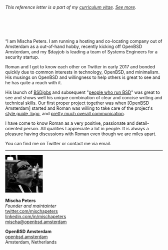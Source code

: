 _This reference letter is a part of my [curriculum vitae](/cv.html).
[See&nbsp;more](./)._

# &nbsp;

<p class="quote">&#8220;I am Mischa Peters. I am running a hosting
and co-locating company out of Amsterdam as a out-of-hand hobby,
recently kicking off OpenBSD Amsterdam, and my $dayjob is leading
a team of Systems Engineers for a security startup.</p>

Roman and I got to know each other on Twitter in early 2017 and
bonded quickly due to common interests in technology, OpenBSD, and
minimalism. His musings on OpenBSD and willingness to help others
is great to see and he has quite a reach with it.

His launch of [BSDjobs](https://www.bsdjobs.com/) and subsequent
"[people who run BSD](https://www.bsdjobs.com/people/)" was great
to see and shows well his unique combination of clear and concise
writing and technical skills. Our first proper project together was
when [OpenBSD Amsterdam] started and Roman was willing to take care
of the project's [style guide,
logo](https://www.romanzolotarev.com/openbsd.amsterdam/), and [pretty
much overall
communication](https://twitter.com/search?q=from:@romanzolotarev+@openbsdams).

I have come to know Roman as a very positive, passionate and
detail-oriented person. All qualities I appreciate a lot in people.
It is always a pleasure having discussions with Roman even though
we are miles apart.

You can find me on Twitter or contact me via email.

---

<img src="mp.jpeg" class="avatar">

**Mischa Peters**<br>
_Founder and maintainter_<br>
[twitter.com/mischapeters](https://twitter.com/mischapeters)<br>
[linkedin.com/in/mischapeters](https://linkedin.com/in/mischapeters)<br>
mischa@openbsd.amsterdam

**OpenBSD Amsterdam**<br>
[openbsd.amsterdam](https://openbsd.amsterdam)<br>
Amsterdam, Netherlands
